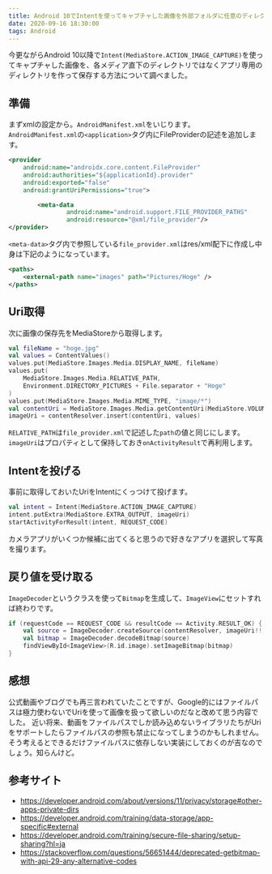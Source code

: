 ```yaml
---
title: Android 10でIntentを使ってキャプチャした画像を外部フォルダに任意のディレクトリを作って保存する
date: 2020-09-16 18:30:00
tags: Android
---
```


今更ながらAndroid 10以降で`Intent(MediaStore.ACTION_IMAGE_CAPTURE)`を使ってキャプチャした画像を、各メディア直下のディレクトリではなくアプリ専用のディレクトリを作って保存する方法について調べました。

## 準備
まずxmlの設定から。`AndroidManifest.xml`をいじります。
`AndroidManifest.xml`の`<application>`タグ内にFileProviderの記述を追加します。

```xml
<provider
    android:name="androidx.core.content.FileProvider"
    android:authorities="${applicationId}.provider"
    android:exported="false"
    android:grantUriPermissions="true">

        <meta-data
                android:name="android.support.FILE_PROVIDER_PATHS"
                android:resource="@xml/file_provider"/>
</provider>
```

`<meta-data>`タグ内で参照している`file_provider.xml`はres/xml配下に作成し中身は下記のようになっています。
```xml
<paths>
    <external-path name="images" path="Pictures/Hoge" />
</paths>
```

## Uri取得
次に画像の保存先をMediaStoreから取得します。

```kotlin
val fileName = "hoge.jpg"
val values = ContentValues()
values.put(MediaStore.Images.Media.DISPLAY_NAME, fileName)
values.put(
    MediaStore.Images.Media.RELATIVE_PATH,
    Environment.DIRECTORY_PICTURES + File.separator + "Hoge"
)
values.put(MediaStore.Images.Media.MIME_TYPE, "image/*")
val contentUri = MediaStore.Images.Media.getContentUri(MediaStore.VOLUME_EXTERNAL)
imageUri = contentResolver.insert(contentUri, values)
```

`RELATIVE_PATH`は`file_provider.xml`で記述した`path`の値と同じにします。
`imageUri`はプロパティとして保持しておき`onActivityResult`で再利用します。

## Intentを投げる
事前に取得しておいたUriをIntentにくっつけて投げます。

```kotlin
val intent = Intent(MediaStore.ACTION_IMAGE_CAPTURE)
intent.putExtra(MediaStore.EXTRA_OUTPUT, imageUri)
startActivityForResult(intent, REQUEST_CODE)
```

カメラアプリがいくつか候補に出てくると思うので好きなアプリを選択して写真を撮ります。

## 戻り値を受け取る
`ImageDecoder`というクラスを使って`Bitmap`を生成して、`ImageView`にセットすれば終わりです。

```kotlin
if (requestCode == REQUEST_CODE && resultCode == Activity.RESULT_OK) {
    val source = ImageDecoder.createSource(contentResolver, imageUri!!)
    val bitmap = ImageDecoder.decodeBitmap(source)
    findViewById<ImageView>(R.id.image).setImageBitmap(bitmap)
}
```

## 感想
公式動画やブログでも再三言われていたことですが、Google的にはファイルパスは極力使わないでUriを使って画像を扱って欲しいのだなと改めて思う内容でした。
近い将来、動画をファイルパスでしか読み込めないライブラリたちがUriをサポートしたらファイルパスの参照も禁止になってしまうのかもしれません。
そう考えるとできるだけファイルパスに依存しない実装にしておくのが吉なのでしょう。知らんけど。

## 参考サイト
- https://developer.android.com/about/versions/11/privacy/storage#other-apps-private-dirs
- https://developer.android.com/training/data-storage/app-specific#external
- https://developer.android.com/training/secure-file-sharing/setup-sharing?hl=ja
- https://stackoverflow.com/questions/56651444/deprecated-getbitmap-with-api-29-any-alternative-codes
